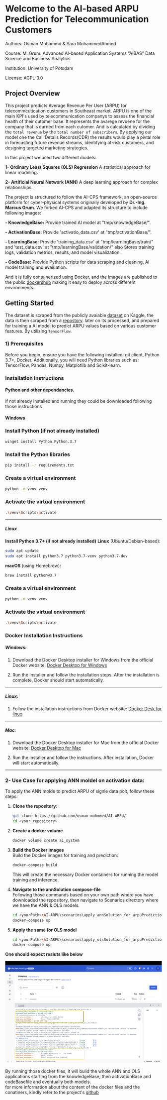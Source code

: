 # Welcome to the AI-based ARPU Prediction for Telecommunication Customers

Authors: Osman Mohammd & Sara MohammedAhmed  

Course: M. Grum: Advanced AI-based Application Systems “AIBAS” Data Science and Business Analytics

Institution: University of Potsdam  

License: AGPL-3.0  


## Project Overview
This project predicts Average Revenue Per User (ARPU) for telecommcutication customers in Southeast market. ARPU is one of the main KPI's used by telecommunication  companys to assess the financial health of their cutomer base. It represents the avarege revuene for the company that is earned from each cutomer. 
And is calculated by dividing the `total revenue` by the `total number of subscribers`. By applying our model one the Call Details Records(CDR) the results would play a pivtal role in forecasting future revenue streams, identifying at-risk customers, and designing targeted marketing strategies.  

In this project we used two different models:  

**1- Ordinary Least Squares (OLS) Regression** A statistical approach for linear modeling.  

**2- Artificial Neural Network (ANN)** A deep learning approach for complex relationships.  

The project is structured to follow the AI-CPS framework, an open-source platform for cyber-physical systems originally developed by **Dr.-Ing. Marcus Grum**. We forked AI-CPS and adapted its structure to include following images:  

**- KnowledgeBase:** Provide trained AI model at "tmp/knowledgeBase/".  

**- ActivationBase:** Provide 'activatio_data.csv' at "tmp/activationBase/".  

**- LearningBase:** Provide 'training_data.csv' at "tmp/learningBase/train/" and 'test_data.csv' at "tmp/learningBase/validation/" also Stores training logs, validation metrics, results, and model visualization.  

**- CodeBase:** Provide Python scripts for data scraping and cleaning, AI model training and evaluation.  

 And it is fully containerized using Docker, and the images are published to the public [dockershub](https://hub.docker.com/r/olexuni) making it easy to deploy across different environments.  


## Getting Started
The dataset is scraped from the publicly avaiable [dataset](https://www.kaggle.com/datasets/shivam131019/telecom-churn-dataset?resource=download&select=telecom_churn_data.csv) on Kaggle, the data is then scraped from a [repostory](https://raw.githubusercontent.com/osman-mohmmed/aibas/refs/heads/main/data/telecom_arpu_data.md). later on its processed, and prepared for training a AI model to predict ARPU values based on various customer features. By utilizing `TensorFlow`.     

### 1) Prerequisites
Before you begin, ensure you have the following installed: git client, Python 3.7+, Docker. Additionally, you will need Python libraries such as: TensorFlow, Pandas, Numpy, Matplotlib and Scikit-learn.   

### Installation Instructions
#### Python and other dependancies.
if not already installed and running they could be downloaded following those instructions  

#### **Windows**
### **Install Python (if not already installed)**
   ```bash
   winget install Python.Python.3.7
   ```

 ### **Install the Python libraries**
   ```bash
   pip install -r requirements.txt
   ```
### Create a virtual environment
 ```bash
python -m venv venv
 ```  

### Activate the virtual environment
 ```bash
 .\venv\Scripts\activate
  ```



---

##### **Linux**
**Install Python 3.7+ (if not already installed)**
**Linux** (Ubuntu/Debian-based):
   ```bash
   sudo apt update
   sudo apt install python3.7 python3.7-venv python3.7-dev
   ```

**macOS** (using Homebrew):
   ```bash
   brew install python@3.7
   ```
 ### Create a virtual environment
 ```bash
python -m venv venv
 ```  

### Activate the virtual environment
 ```bash
 .\venv\Scripts\activate
  ```  

### Docker Installation Instructions

##### Windows:

1. Download the Docker Desktop installer for Windows from the official Docker website:
   [Docker Desktop for Windows](https://www.docker.com/products/docker-desktop)

2. Run the installer and follow the installation steps. After the installation is complete, Docker should start automatically.

---

##### Linux:

1. Follow the installation instructions from Docker website:
   [Docker Desk for linux](https://docs.docker.com/desktop/setup/install/linux/)

---

##### Mac:

1. Download the Docker Desktop installer for Mac from the official Docker website:
   [Docker Desktop for Mac](https://www.docker.com/products/docker-desktop)

2. Run the installer and follow the instructions. After installation, Docker will start automatically.

---


### 2- Use Case for applying ANN moldel on activation data:

To apply the ANN molde to predict ARPU of signle data poit, follow these steps:

1. **Clone the repository**:
   ```bash
   git clone https://github.com/osman-mohmmed/AI-ARPU/
   cd <your_repository>
   ```
2. **Create a docker volume**
   ```bash
   docker volume create ai_system
   ```

3. **Build the Docker images**  
   Build the Docker images for training and prediction:
   ```bash
   docker-compose build
   ```
   This will create the necessary Docker containers for running the model training and inference.

4. **Navigate to the annSolution compose-file**  
   Following those commands based on your own path where you have downloaded the repository, then navigate to Scenarios directory where we have the ANN & OLS models.
   ```bash
   cd <yourPath>\AI-ARPU\scenarios\apply_annSolution_for_arpuPrediction
   docker-compose up   
   ```
   
5. **Apply the same for OLS model**  
   ```bash
   cd <yourPath>\AI-ARPU\scenarios\apply_olsSolution_for_arpuPrediction
   docker-compose up   
   ```
**One should expect resluts like below**

![image info](./results/visualization/scenarios-output-mac.png)
   
By running those docker files, it will bulid the whole ANN and OLS applications starting from the knowledgeBase, then activationBase and codeBasefile and eventually both models.   
for more information about the content of the docker files and the conatiners, kindly refer to the project's [github](https://github.com/osman-mohmmed/AI-ARPU.git)
